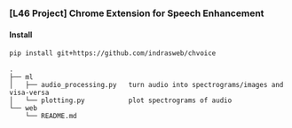 ### [L46 Project] Chrome Extension for Speech Enhancement

#### Install

```bash
pip install git+https://github.com/indrasweb/chvoice
```

```
.
├── ml
│   ├── audio_processing.py   turn audio into spectrograms/images and visa-versa
│   └── plotting.py           plot spectrograms of audio
└── web
    └── README.md
```